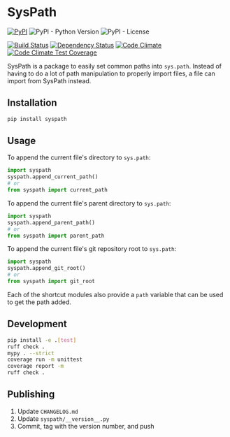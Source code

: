 SysPath
=======

[![PyPI](https://img.shields.io/pypi/v/syspath.svg)]( https://pypi.python.org/pypi/syspath/)
![PyPI - Python Version](https://img.shields.io/pypi/pyversions/syspath)
![PyPI - License](https://img.shields.io/pypi/l/syspath)

[![Build Status](https://drone.albertyw.com/api/badges/albertyw/syspath/status.svg)](https://drone.albertyw.com/albertyw/syspath)
[![Dependency Status](https://pyup.io/repos/github/albertyw/syspath/shield.svg)](https://pyup.io/repos/github/albertyw/syspath/)
[![Code Climate](https://codeclimate.com/github/albertyw/syspath/badges/gpa.svg)](https://codeclimate.com/github/albertyw/syspath)
[![Code Climate Test Coverage](https://codeclimate.com/github/albertyw/syspath/badges/coverage.svg)](https://codeclimate.com/github/albertyw/syspath/coverage)


SysPath is a package to easily set common paths into `sys.path`. Instead
of having to do a lot of path manipulation to properly import files, a
file can import from SysPath instead.

Installation
------------

```bash
pip install syspath
```

Usage
-----

To append the current file's directory to `sys.path`:

```python
import syspath
syspath.append_current_path()
# or
from syspath import current_path
```

To append the current file's parent directory to `sys.path`:

```python
import syspath
syspath.append_parent_path()
# or
from syspath import parent_path
```

To append the current file's git repository root to `sys.path`:

```python
import syspath
syspath.append_git_root()
# or
from syspath import git_root
```

Each of the shortcut modules also provide a `path` variable that can be
used to get the path added.

Development
-----------

```bash
pip install -e .[test]
ruff check .
mypy . --strict
coverage run -m unittest
coverage report -m
ruff check .
```

Publishing
----------

1.  Update `CHANGELOG.md`
2.  Update `syspath/__version__.py`
3.  Commit, tag with the version number, and push
